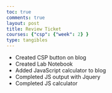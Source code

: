 ```yaml
---
toc: true
comments: true
layout: post
title: Review Ticket
courses: {"csp": {"week": 2} }
type: tangibles
---
```


- Created CSP button on blog
- Created Lab Notebook
- Added JavaScript calculator to blog
- Completed JS output with Jquery
- Completed JS calculator



